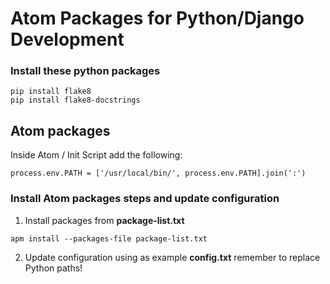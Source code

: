 # Atom Packages for Python/Django Development

### Install these python packages
```
pip install flake8
pip install flake8-docstrings
```
## Atom packages
Inside Atom / Init Script add the following:
```
process.env.PATH = ['/usr/local/bin/', process.env.PATH].join(':')
```

### Install Atom packages steps and update configuration
1. Install packages from **package-list.txt**
```
apm install --packages-file package-list.txt
```
2. Update configuration using as example **config.txt** remember to replace Python paths!
